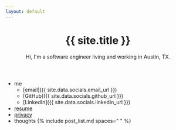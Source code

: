 ```yaml
---
layout: default
---
```


<header>
  <h1>{{ site.title }}</h1>
  <p>Hi, I'm a software engineer living and working in Austin, TX.</p>
</header>

* me
    * [email]({{ site.data.socials.email_url }})
    * [GitHub]({{ site.data.socials.github_url }})
    * [LinkedIn]({{ site.data.socials.linkedin_url }})
* [resume](/resume.html)
* [privacy](/privacy.html)
* thoughts
  {% include post_list.md spaces="  " %}
